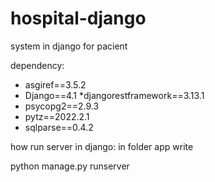 # hospital-django
system in django for pacient 

dependency:

* asgiref==3.5.2
* Django==4.1
*djangorestframework==3.13.1
* psycopg2==2.9.3
* pytz==2022.2.1
* sqlparse==0.4.2

how run server in django:
in folder app
write

python manage.py runserver

